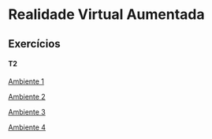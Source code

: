 # Realidade Virtual Aumentada

## Exercícios

#### T2

[Ambiente 1](https://karlaflorentino.github.io/RVA-2021/T2/T2_Ambiente1.html)

[Ambiente 2](https://karlaflorentino.github.io/RVA-2021/T2/T2_Ambiente2.html)

[Ambiente 3](https://karlaflorentino.github.io/RVA-2021/T2/T2_Ambiente3.html)

[Ambiente 4](https://karlaflorentino.github.io/RVA-2021/T2/T2_Ambiente4.html)
